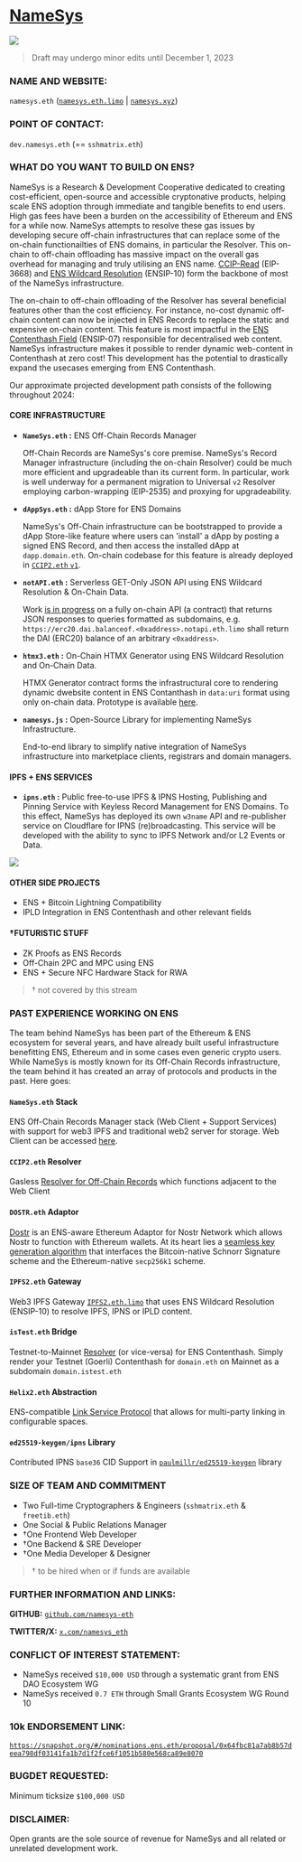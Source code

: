 # [NameSys](https://namesys.xyz)

![](https://raw.githubusercontent.com/namesys-eth/ccip2-eth-resources/main/graphics/png/banner.png)

> Draft may undergo minor edits until December 1, 2023

### NAME AND WEBSITE:

`namesys.eth` ([`namesys.eth.limo`](https://namesys.eth.limo) | [`namesys.xyz`](https://namesys.xyz))

### POINT OF CONTACT:

`dev.namesys.eth` (== `sshmatrix.eth`)

### WHAT DO YOU WANT TO BUILD ON ENS?

NameSys is a Research & Development Cooperative dedicated to creating cost-efficient, open-source and accessible cryptonative products, helping scale ENS adoption through immediate and tangible benefits to end users. High gas fees have been a burden on the accessibility of Ethereum and ENS for a while now. NameSys attempts to resolve these gas issues by developing secure off-chain infrastructures that can replace some of the on-chain functionailties of ENS domains, in particular the Resolver. This on-chain to off-chain offloading has massive impact on the overall gas overhead for managing and truly utilising an ENS name. [CCIP-Read](https://eips.ethereum.org/EIPS/eip-3668) (EIP-3668) and [ENS Wildcard Resolution](https://docs.ens.domains/ens-improvement-proposals/ensip-10-wildcard-resolution) (ENSIP-10) form the backbone of most of the NameSys infrastructure.

The on-chain to off-chain offloading of the Resolver has several beneficial features other than the cost efficiency. For instance, no-cost dynamic off-chain content can now be injected in ENS Records to replace the static and expensive on-chain content. This feature is most impactful in the [ENS Contenthash Field](https://docs.ens.domains/ens-improvement-proposals/ensip-7-contenthash-field) (ENSIP-07) responsible for decentralised web content. NameSys infrastructure makes it possible to render dynamic web-content in Contenthash at zero cost! This development has the potential to drastically expand the usecases emerging from ENS Contenthash.

Our approximate projected development path consists of the following throughout 2024:

#### CORE INFRASTRUCTURE

- **`NameSys.eth` :** ENS Off-Chain Records Manager
   
   Off-Chain Records are NameSys's core premise. NameSys's Record Manager infrastructure (including the on-chain Resolver) could be much more efficient and upgradeable than its current form. In particular, work is well underway for a permanent migration to Universal `v2` Resolver employing carbon-wrapping (EIP-2535) and proxying for upgradeability. 

- **`dAppSys.eth` :** dApp Store for ENS Domains 

   NameSys's Off-Chain infrastructure can be bootstrapped to provide a dApp Store-like feature where users can 'install' a dApp by posting a signed ENS Record, and then access the installed dApp at `dapp.domain.eth`. On-chain codebase for this feature is already deployed in [`CCIP2.eth` `v1`](https://etherscan.io/address/0x839b3b540a9572448fd1b2335e0eb09ac1a02885).

- **`notAPI.eth` :** Serverless GET-Only JSON API using ENS Wildcard Resolution & On-Chain Data. 

   Work [is in progress](https://github.com/namesys-eth/notapi-eth) on a fully on-chain API (a contract) that returns JSON responses to queries formatted as subdomains, e.g. `https://erc20.dai.balanceof.<0xaddress>.notapi.eth.limo` shall return the DAI (ERC20) balance of an arbitrary `<0xaddress>`.

- **`htmx3.eth` :** On-Chain HTMX Generator using ENS Wildcard Resolution and On-Chain Data.

   HTMX Generator contract forms the infrastructural core to rendering dynamic dwebsite content in ENS Contanthash in `data:uri` format using only on-chain data. Prototype is available [here](https://github.com/namesys-eth/datauri-eth-resolver).

- **`namesys.js` :** Open-Source Library for implementing NameSys Infrastructure. 

   End-to-end library to simplify native integration of NameSys infrastructure into marketplace clients, registrars and domain managers.

#### IPFS + ENS SERVICES
- **`ipns.eth` :** Public free-to-use IPFS & IPNS Hosting, Publishing and Pinning Service with Keyless Record Management for ENS Domains. To this effect, NameSys has deployed its own `w3name` API and re-publisher service on Cloudflare for IPNS (re)broadcasting. This service will be developed with the ability to sync to IPFS Network and/or L2 Events or Data. 

![](https://raw.githubusercontent.com/namesys-eth/ccip2-eth-resources/main/graphics/png/infraStack.png)

#### OTHER SIDE PROJECTS
- ENS + Bitcoin Lightning Compatibility
- IPLD Integration in ENS Contenthash and other relevant fields

#### †FUTURISTIC STUFF
- ZK Proofs as ENS Records
- Off-Chain 2PC and MPC using ENS
- ENS + Secure NFC Hardware Stack for RWA

> † not covered by this stream

### PAST EXPERIENCE WORKING ON ENS
The team behind NameSys has been part of the Ethereum & ENS ecosystem for several years, and have already built useful infrastructure benefitting ENS, Ethereum and in some cases even generic crypto users. While NameSys is mostly known for its Off-Chain Records infrastructure, the team behind it has created an array of protocols and products in the past. Here goes:

#### `NameSys.eth` Stack
ENS Off-Chain Records Manager stack (Web Client + Support Services) with support for web3 IPFS and traditional web2 server for storage. Web Client can be accessed [here](https://namesys.xyz).

#### `CCIP2.eth` Resolver
Gasless [Resolver for Off-Chain Records](https://etherscan.io/address/0x839b3b540a9572448fd1b2335e0eb09ac1a02885) which functions adjacent to the Web Client 

#### `DOSTR.eth` Adaptor
[Dostr](https://dostr.xyz) is an ENS-aware Ethereum Adaptor for Nostr Network which allows Nostr to function with Ethereum wallets. At its heart lies a [seamless key generation algorithm](https://github.com/dostr-eth/nips/blob/ethkeygen/111.md) that interfaces the Bitcoin-native Schnorr Signature scheme and the Ethereum-native `secp256k1` scheme.

#### `IPFS2.eth` Gateway
Web3 IPFS Gateway [`IPFS2.eth.limo`](https://ipfs2.eth.limo) that uses ENS Wildcard Resolution (ENSIP-10) to resolve IPFS, IPNS or IPLD content.

#### `isTest.eth` Bridge
Testnet-to-Mainnet [Resolver](https://etherscan.io/address/0x0Db7E56BFE3cbCD7B952F750c303CbF809585C6b#code) (or vice-versa) for ENS Contenthash. Simply render your Testnet (Goerli) Contenthash for `domain.eth` on Mainnet as a subdomain `domain.istest.eth`

#### `Helix2.eth` Abstraction
ENS-compatible [Link Service Protocol](https://github.com/helix-coupler/resources/blob/master/yellow-paper/helix2.pdf) that allows for multi-party linking in configurable spaces.

#### `ed25519-keygen/ipns` Library
Contributed IPNS `base36` CID Support in [`paulmillr/ed25519-keygen`](https://github.com/paulmillr/ed25519-keygen/pull/10) library

### SIZE OF TEAM AND COMMITMENT
- Two Full-time Cryptographers & Engineers (`sshmatrix.eth` & `freetib.eth`)
- One Social & Public Relations Manager
- †One Frontend Web Developer
- †One Backend & SRE Developer
- †One Media Developer & Designer

> † to be hired when or if funds are available

### FURTHER INFORMATION AND LINKS:

**GITHUB:** [`github.com/namesys-eth`](https://github.com/namesys-eth)

**TWITTER/X:** [`x.com/namesys_eth`](https://x.com/namesys_eth)

### CONFLICT OF INTEREST STATEMENT:
- NameSys received `$10,000 USD` through a systematic grant from ENS DAO Ecosystem WG
- NameSys received `0.7 ETH` through Small Grants Ecosystem WG Round 10

### 10k ENDORSEMENT LINK:
[`https://snapshot.org/#/nominations.ens.eth/proposal/0x64fbc81a7ab8b57deea798df03141fa1b7d1f2fce6f1051b580e568ca89e8070`](https://snapshot.org/#/nominations.ens.eth/proposal/0x64fbc81a7ab8b57deea798df03141fa1b7d1f2fce6f1051b580e568ca89e8070)

### BUGDET REQUESTED:
Minimum ticksize `$100,000 USD`

### DISCLAIMER:
Open grants are the sole source of revenue for NameSys and all related or unrelated development work.